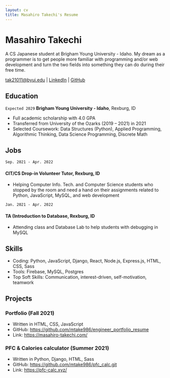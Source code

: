 ```yaml
---
layout: cv
title: Masahiro Takechi's Resume
---
```

# Masahiro Takechi
A CS Japanese student at Brigham Young University - Idaho. 
My dream as a programmer is to get people more familiar with programming and/or web development and turn the two fields into something they can do during their free time.

<div id="webaddress">
<a href="tak21011@byui.edu">tak21011@byui.edu</a>
| <a href="https://www.linkedin.com/in/masahirotakechi/">LinkedIn</a>
| <a href="https://github.com/mtake986/">GitHub</a>
</div>

<!-- https://www.monique.tech/the-art-of-markdown -->

## Education
`Expected 2029`
__Brigham Young University - Idaho__, Rexburg, ID

- Full academic scholarship with 4.0 GPA
- Transferred from University of the Ozarks (2019 – 2021) in 2021
- Selected Coursework: Data Structures (Python), Applied Programming, Algorithmic Thinking,
Data Science Programming, Discrete Math

## Jobs

`Sep. 2021 - Apr. 2022`
#### CIT/CS Drop-in Volunteer Tutor, Rexburg, ID
- Helping Computer Info. Tech. and Computer Science students who stopped by the room and need a hand on their assignments related to Python, JavaScript, MySQL, and web development

`Jan. 2021 - Apr. 2022`
#### TA (Introduction to Database, Rexburg, ID
- Attending class and Database Lab to help students with debugging in MySQL

## Skills
- Coding: Python, JavaScript, Django, React, Node.js, Express.js, HTML, CSS, Sass
- Tools: Firebase, MySQL, Postgres
- Top Soft Skills: Communication, interest-driven, self-motivation, teamwork

## Projects
### Portfolio (Fall 2021)
- Written in HTML, CSS, JavaScript
- GitHub: https://github.com/mtake986/engineer_portfolio_resume
- Link: https://masahiro-takechi.com/

### PFC & Calories calculator (Summer 2021)
- Written in Python, Django, HTML, Sass
- GitHub: https://github.com/mtake986/pfc_calc.git
- Link: https://pfc-calc.xyz/


<!-- ### Footer

Last updated: May 2013 -->


